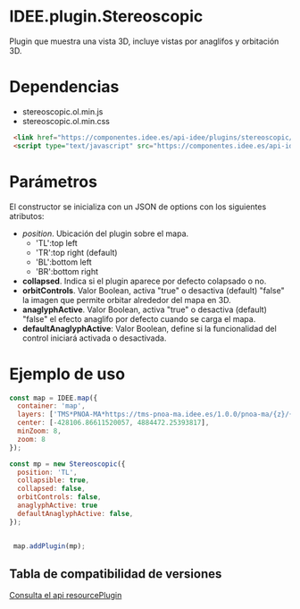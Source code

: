 # IDEE.plugin.Stereoscopic

Plugin que muestra una vista 3D, incluye vistas por anaglifos y orbitación 3D.

# Dependencias

- stereoscopic.ol.min.js
- stereoscopic.ol.min.css

```html
 <link href="https://componentes.idee.es/api-idee/plugins/stereoscopic/stereoscopic.ol.min.css" rel="stylesheet" />
 <script type="text/javascript" src="https://componentes.idee.es/api-idee/plugins/stereoscopic/stereoscopic.ol.min.js"></script>
```

# Parámetros

El constructor se inicializa con un JSON de options con los siguientes atributos:

- *position*.  Ubicación del plugin sobre el mapa.
  - 'TL':top left
  - 'TR':top right (default)
  - 'BL':bottom left
  - 'BR':bottom right
- **collapsed**. Indica si el plugin aparece por defecto colapsado o no.
- **orbitControls**. Valor Boolean, activa "true" o desactiva (default) "false" la imagen que permite orbitar alrededor del mapa en 3D.
- **anaglyphActive**. Valor Boolean, activa "true" o desactiva (default) "false" el efecto anaglifo por defecto cuando se carga el mapa.
- **defaultAnaglyphActive**: Valor Boolean, define si la funcionalidad del control iniciará activada o desactivada.


# Ejemplo de uso

```javascript
const map = IDEE.map({
  container: 'map',
  layers: ['TMS*PNOA-MA*https://tms-pnoa-ma.idee.es/1.0.0/pnoa-ma/{z}/{x}/{-y}.jpeg*true*false*19'],
  center: [-428106.86611520057, 4884472.25393817],
  minZoom: 8,
  zoom: 8
});

const mp = new Stereoscopic({
  position: 'TL',
  collapsible: true,
  collapsed: false,
  orbitControls: false,
  anaglyphActive: true
  defaultAnaglyphActive: false,
});


 map.addPlugin(mp);
```

## Tabla de compatibilidad de versiones   
[Consulta el api resourcePlugin](https://componentes.idee.es/api-idee/api/actions/resourcesPlugins?name=Stereoscopic)